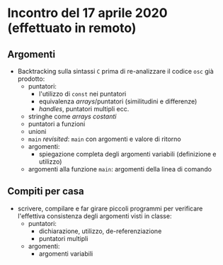 # Incontro del 17 aprile 2020 (effettuato in remoto)

## Argomenti

* Backtracking sulla sintassi `C` prima di re-analizzare il codice `osc` già prodotto:
  * puntatori:
    * l'utilizzo di `const` nei puntatori
    * equivalenza *arrays*/puntatori (similitudini e differenze)
    * *handles*, puntatori multipli ecc.
  * stringhe come *arrays costanti*
  * puntatori a funzioni
  * unioni
  * `main` *revisited*: `main` con argomenti e valore di ritorno
  * argomenti:
    * spiegazione completa degli argomenti variabili (definizione e utilizzo)
  * argomenti alla funzione `main`: argomenti della linea di comando

## Compiti per casa

* scrivere, compilare e far girare piccoli programmi per verificare l'effettiva consistenza
  degli argomenti visti in classe:
  * puntatori:
    * dichiarazione, utilizzo, de-referenziazione
    * puntatori multipli
  * argomenti:
    * argomenti variabili
